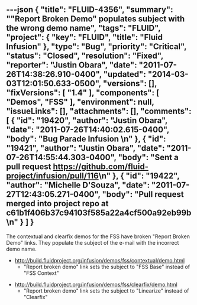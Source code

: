 ---json
{
  "title": "FLUID-4356",
  "summary": "\"Report Broken Demo\" populates subject with the wrong demo name",
  "tags": "FLUID",
  "project": {
    "key": "FLUID",
    "title": "Fluid Infusion"
  },
  "type": "Bug",
  "priority": "Critical",
  "status": "Closed",
  "resolution": "Fixed",
  "reporter": "Justin Obara",
  "date": "2011-07-26T14:38:26.910-0400",
  "updated": "2014-03-03T12:01:50.633-0500",
  "versions": [],
  "fixVersions": [
    "1.4"
  ],
  "components": [
    "Demos",
    "FSS"
  ],
  "environment": null,
  "issueLinks": [],
  "attachments": [],
  "comments": [
    {
      "id": "19420",
      "author": "Justin Obara",
      "date": "2011-07-26T14:40:02.615-0400",
      "body": "Bug Parade Infusion&#x20;\n"
    },
    {
      "id": "19421",
      "author": "Justin Obara",
      "date": "2011-07-26T14:55:44.303-0400",
      "body": "Sent a pull request <https://github.com/fluid-project/infusion/pull/116>\n"
    },
    {
      "id": "19422",
      "author": "Michelle D'Souza",
      "date": "2011-07-27T12:43:05.271-0400",
      "body": "Pull request merged into project repo at c61b1f406b37c94103f585a22a4cf500a92eb99b\n"
    }
  ]
}
---
The contextual and clearfix demos for the FSS have broken "Report Broken Demo" links. They populate the subject of the e-mail with the incorrect demo name.

* <http://build.fluidproject.org/infusion/demos/fss/contextual/demo.html>
  * "Report broken demo" link sets the subject to "FSS Base" instead of "FSS Context"

- <http://build.fluidproject.org/infusion/demos/fss/clearfix/demo.html>
  * "Report broken demo" link sets the subject to "Linearize" instead of "Clearfix"

        